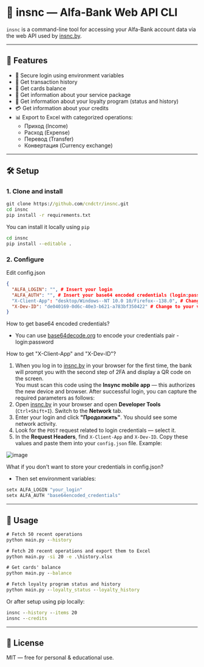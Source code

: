 # 🏦 insnc — Alfa-Bank Web API CLI

`insnc` is a command-line tool for accessing your Alfa-Bank account data via the web API used by [insnc.by](https://insnc.by).

---

## 🚀 Features

- 🔐 Secure login using environment variables
- 📜 Get transaction history
- 📜 Get cards balance
- 💼 Get information about your service package
- 🎁 Get information about your loyalty program (status and history)
- 💳 Get information about your credits 
- 📊 Export to Excel with categorized operations:
  - Приход (Income)
  - Расход (Expense)
  - Перевод (Transfer)
  - Конвертация (Currency exchange)

---

## 🛠 Setup

### 1. Clone and install

```cmd
git clone https://github.com/cndctr/insnc.git
cd insnc
pip install -r requirements.txt
```
You can install it locally using `pip`

```cmd
cd insnc
pip install --editable .
```

### 2. Configure 

Edit config.json

```json
{
  "ALFA_LOGIN": "", # Insert your login
  "ALFA_AUTH": "", # Insert your base64 encoded credentials (login:password)
  "X-Client-App": "desktop/Windows--NT 10.0 10/Firefox--138.0", # Change to your browser value
  "X-Dev-ID": "de040169-0d6c-40e3-b621-a783bf350422" # Change to your value
}
```
How to get base64 encoded credentials? 
 - You can use [base64decode.org](https://www.base64decode.org/) to encode your credentials pair - login:password

How to get "X-Client-App" and "X-Dev-ID"?
1. When you log in to [insnc.by](https://insnc.by) in your browser for the first time, the bank will prompt you with the second step of 2FA and display a QR code on the screen.  
   You must scan this code using the **Insync mobile app** — this authorizes the new device and browser. After successful login, you can capture the required parameters as follows:
2. Open [insnc.by](https://insnc.by) in your browser and open **Developer Tools** (`Ctrl+Shift+I`). Switch to the **Network** tab.
3. Enter your login and click **"Продолжить"**. You should see some network activity.
4. Look for the `POST` request related to login credentials — select it.
5. In the **Request Headers**, find `X-Client-App` and `X-Dev-ID`. Copy these values and paste them into your `config.json` file.
Example:


![image](https://github.com/user-attachments/assets/1a24854b-85b0-44e7-9d32-767a9b392550)


What if you don't want to store your credentials in config.json?
 -  Then set environment variables:

```cmd
setx ALFA_LOGIN "your_login"
setx ALFA_AUTH "base64encoded_credentials"
```


---

## 🧪 Usage

```cmd
# Fetch 50 recent operations
python main.py --history

# Fetch 20 recent operations and export them to Excel
python main.py -si 20 -e .\history.xlsx

# Get cards' balance
python main.py --balance

# Fetch loyalty program status and history
python main.py --loyalty_status --loyalty_history
```

Or after setup using pip locally:

```cmd
insnc --history --items 20
insnc --credits
```

---

## 📝 License

MIT — free for personal & educational use.

